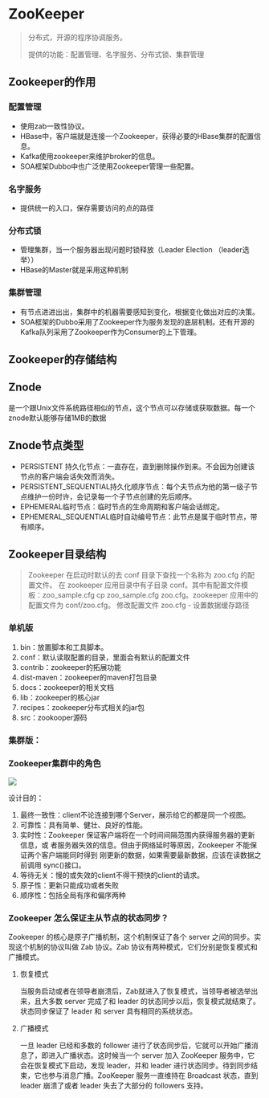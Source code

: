 # ZooKeeper

> 分布式，开源的程序协调服务。
>
> 提供的功能：配置管理、名字服务、分布式锁、集群管理

## Zookeeper的作用

### 配置管理

- 使用zab一致性协议。
- HBase中，客户端就是连接一个Zookeeper，获得必要的HBase集群的配置信息。
- Kafka使用zookeeper来维护broker的信息。
- SOA框架Dubbo中也广泛使用Zookeeper管理一些配置。

### 名字服务

- 提供统一的入口，保存需要访问的点的路径

### 分布式锁

- 管理集群，当一个服务器出现问题时锁释放（Leader Election （leader选举））
- HBase的Master就是采用这种机制

### 集群管理

- 有节点进进出出，集群中的机器需要感知到变化，根据变化做出对应的决策。
- SOA框架的Dubbo采用了Zookeeper作为服务发现的底层机制。还有开源的Kafka队列采用了Zookeeper作为Consumer的上下管理。

## Zookeeper的存储结构

## Znode

是一个跟Unix文件系统路径相似的节点，这个节点可以存储或获取数据。每一个znode默认能够存储1MB的数据

## Znode节点类型

- PERSISTENT 持久化节点：一直存在，直到删除操作到来。不会因为创建该节点的客户端会话失效而消失。
- PERSISTENT_SEQUENTIAL持久化顺序节点：每个夫节点为他的第一级子节点维护一份时许，会记录每一个子节点创建的先后顺序。
- EPHEMERAL临时节点：临时节点的生命周期和客户端会话绑定。
- EPHEMERAL_SEQUENTIAL临时自动编号节点：此节点是属于临时节点，带有顺序。

## Zookeeper目录结构

> Zookeeper 在启动时默认的去 conf 目录下查找一个名称为 zoo.cfg 的配置文件。 在 zookeeper 应用目录中有子目录 conf。其中有配置文件模板：zoo_sample.cfg cp zoo_sample.cfg zoo.cfg。zookeeper 应用中的配置文件为 conf/zoo.cfg。 修改配置文件 zoo.cfg - 设置数据缓存路径

### 单机版

1. bin：放置脚本和工具脚本。
2. conf：默认读取配置的目录，里面会有默认的配置文件
3. contrib：zookeeper的拓展功能
4. dist-maven：zookeeper的maven打包目录
5. docs：zookeeper的相关文档
6. lib：zookeeper的核心jar
7. recipes：zookeeper分布式相关的jar包
8. src：zookooper源码

### 集群版：

### Zookeeper集群中的角色

![](https://picb.zhimg.com/v2-9170718aec3c1143376f9bd69b0d3107_r.jpg)

设计目的：

1. 最终一致性：client不论连接到哪个Server，展示给它的都是同一个视图。
2. 可靠性：具有简单、健壮、良好的性能。
3. 实时性：Zookeeper 保证客户端将在一个时间间隔范围内获得服务器的更新信息，或 者服务器失效的信息。但由于网络延时等原因，Zookeeper 不能保证两个客户端能同时得到 刚更新的数据，如果需要最新数据，应该在读数据之前调用 sync()接口。
4. 等待无关：慢的或失效的client不得干预快的client的请求。
5. 原子性：更新只能成功或者失败
6. 顺序性：包括全局有序和偏序两种

### Zookeeper 怎么保证主从节点的状态同步？

Zookeeper 的核心是原子广播机制，这个机制保证了各个 server 之间的同步。实现这个机制的协议叫做 Zab 协议。Zab 协议有两种模式，它们分别是恢复模式和广播模式。

1. 恢复模式

   当服务启动或者在领导者崩溃后，Zab就进入了恢复模式，当领导者被选举出来，且大多数 server 完成了和 leader 的状态同步以后，恢复模式就结束了。状态同步保证了 leader 和 server 具有相同的系统状态。

2. 广播模式

   一旦 leader 已经和多数的 follower 进行了状态同步后，它就可以开始广播消息了，即进入广播状态。这时候当一个 server 加入 ZooKeeper 服务中，它会在恢复模式下启动，发现 leader，并和 leader 进行状态同步。待到同步结束，它也参与消息广播。ZooKeeper 服务一直维持在 Broadcast 状态，直到 leader 崩溃了或者 leader 失去了大部分的 followers 支持。